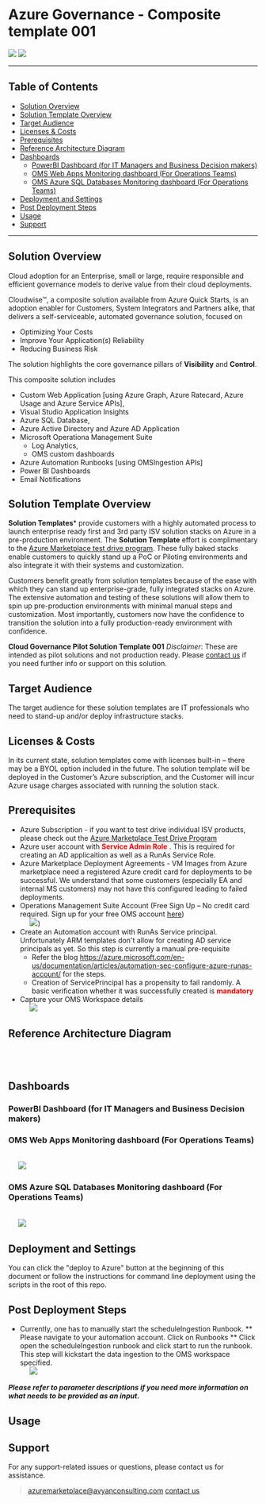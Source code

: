 <h1 style:"color:purple;"> Azure Governance - Composite template 001 </h1>

<a href="https://portal.azure.com/#create/Microsoft.Template/uri/https%3A%2F%2Fraw.githubusercontent.com%2FAvyanConsultingCorp%2Fazure-quickstart-templates%2Fmaster%2Fazure-governance-cloudwise%2Fazuredeploy.json" target="_blank"><img src="http://azuredeploy.net/deploybutton.png"/></a>
<a href="http://armviz.io/#/?load=https%3A%2F%2Fraw.githubusercontent.com%2FAvyanConsultingCorp%2Fazure-quickstart-templates%2Fmaster%2Fazure-governance-cloudwise%2Fazuredeploy.json" target="_blank"> <img src="http://armviz.io/visualizebutton.png"/></a>

----------
<h2> Table of Contents </h2>

<!-- TOC -->

- [Solution Overview](#solution-overview)
- [Solution Template Overview](#solution-template-overview)
- [Target Audience](#target-audience)
- [Licenses & Costs](#licenses-costs)
- [Prerequisites](#prerequisites)
- [Reference Architecture Diagram](#reference-architecture-diagram)
- [Dashboards](#dashboards)
    - [PowerBI Dashboard (for IT Managers and Business Decision makers)](#powerbi-dashboard-for-it-managers-and-business-decision-makers)
    - [OMS Web Apps Monitoring dashboard (For Operations Teams)](#oms-web-apps-monitoring-dashboard-for-operations-teams)
    - [OMS Azure SQL Databases Monitoring dashboard (For Operations Teams)](#oms-azure-sql-databases-monitoring-dashboard-for-operations-teams)
- [Deployment and Settings](#deployment-and-settings)
- [Post Deployment Steps](#post-deployment-steps)
- [Usage](#usage)
- [Support](#support)

<!-- /TOC -->


----------

## Solution Overview
Cloud adoption for an Enterprise, small or large, require responsible and efficient governance models to derive value from their cloud deployments.

Cloudwise™, a composite solution available from Azure Quick Starts, is an adoption enabler for Customers, System Integrators and Partners alike, that delivers a self-serviceable, automated governance solution, focused on 

* Optimizing Your Costs
* Improve Your Application(s) Reliability 
* Reducing Business Risk 

The solution highlights the core governance pillars of **Visibility** and **Control**.

This composite solution includes 

 - Custom Web Application [using Azure Graph, Azure Ratecard, Azure Usage and Azure Service APIs],
 - Visual Studio Application Insights 
 - Azure SQL Database, 
 - Azure Active Directory and Azure AD Application  
 - Microsoft Operationa Management Suite
    - Log Analytics,
    - OMS custom dashboards 
 - Azure Automation Runbooks [using OMSIngestion APIs]
 - Power BI Dashboards
 - Email Notifications 

## Solution Template Overview  

**Solution Templates*** provide customers with a highly automated process to launch enterprise ready first and 3rd party ISV solution stacks on Azure in a pre-production environment. The **Solution Template** effort is complimentary to the [Azure Marketplace test drive program](https://azure.microsoft.com/en-us/marketplace/test-drives/). These fully baked stacks enable customers to quickly stand up a PoC or Piloting environments and also integrate it with their systems and customization.

Customers benefit greatly from solution templates because of the ease with which they can stand up enterprise-grade, fully integrated stacks on Azure. The extensive automation and testing of these solutions will allow them to spin up pre-production environments with minimal manual steps and customization.  Most importantly, customers now have the confidence to transition the solution into a fully production-ready environment with confidence.

**Cloud Governance Pilot Solution Template 001** 
*Disclaimer*: These are intended as pilot solutions and not production ready.
Please [contact us](mailto:azuremarketplace@avyanconsulting.com) if you need further info or support on this solution.


<a name="overview"></a>
## Target Audience
The target audience for these solution templates are IT professionals who need to stand-up and/or deploy infrastructure stacks.

## Licenses & Costs
In its current state, solution templates come with licenses built-in – there may be a BYOL option included in the future. The solution template will be deployed in the Customer’s Azure subscription, and the Customer will incur Azure usage charges associated with running the solution stack.


<a name="prereqs"></a>
## Prerequisites
* Azure Subscription - if you want to test drive individual ISV products, please check out the [Azure Marketplace Test Drive Program ](https://azure.microsoft.com/en-us/marketplace/test-drives/)
* Azure user account with <span style="color:red;"> **Service Admin Role** </span>. This is required for creating an AD applicaition as well as a RunAs Service Role.
* Azure Marketplace Deployment Agreements - VM Images from Azure marketplace need a registered Azure credit card for deployments to be successful. We understand that some customers (especially EA and internal MS customers) may not have this configured leading to failed deployments.   
* Operations Management Suite Account (Free Sign Up – No credit card required. Sign up for your free OMS account [here](https://www.microsoft.com/en-us/cloud-platform/operations-management-suite))
<br/> &nbsp;&nbsp;&nbsp;&nbsp; ![](images/CreateOMSWorkspace.png))
* Create an Automation account with RunAs Service principal. Unfortunately ARM templates don't allow for creating AD service principals as yet. So this step is currently a manual pre-requisite
    * Refer the blog https://azure.microsoft.com/en-us/documentation/articles/automation-sec-configure-azure-runas-account/ for the steps.
    * Creation of ServicePrincipal has a propensity to fail randomly. A basic verification whether it was successfully created is <span style="color:red;"> **mandatory** </span>
* Capture your OMS Workspace details 
<br/> &nbsp;&nbsp;&nbsp;&nbsp; ![](images/CaptureWorkspaceInformation.png)
 

## Reference Architecture Diagram
<br/> &nbsp;&nbsp;&nbsp;&nbsp; ![[](images/CloudWiseArchitecture.png)](images/CloudWiseArchitecture.png)

## Dashboards

### PowerBI Dashboard (for IT Managers and Business Decision makers)

### OMS Web Apps Monitoring dashboard (For Operations Teams)
<br/> &nbsp;&nbsp;&nbsp;&nbsp; ![](images/WebAppPaaS.png)

### OMS Azure SQL Databases Monitoring dashboard (For Operations Teams)
<br/> &nbsp;&nbsp;&nbsp;&nbsp; ![](images/SQLAzurePaaS.png)



## Deployment and Settings
You can click the "deploy to Azure" button at the beginning of this document or follow the instructions for command line deployment using the scripts in the root of this repo.

## Post Deployment Steps
* Currently, one has to manually start the scheduleIngestion Runbook. 
** Please navigate to your automation account. Click on Runbooks
** Click open the scheduleIngestion runbook and click start to run the runbook. This step will kickstart the data ingestion to the OMS workspace specified.
<br/> &nbsp;&nbsp;&nbsp;&nbsp; ![](images/StartIngestionRunbook.png)


***Please refer to parameter descriptions if you need more information on what needs to be provided as an input.***


## Usage



## Support
For any support-related issues or questions, please contact us for assistance.

> azuremarketplace@avyanconsulting.com [contact us](mailto:azuremarketplace@avyanconsulting.com) 

